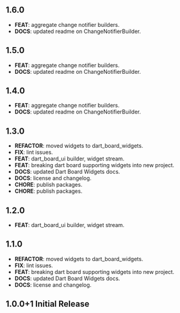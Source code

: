 ## 1.6.0

 - **FEAT**: aggregate change notifier builders.
 - **DOCS**: updated readme on ChangeNotifierBuilder.

## 1.5.0

 - **FEAT**: aggregate change notifier builders.
 - **DOCS**: updated readme on ChangeNotifierBuilder.

## 1.4.0

 - **FEAT**: aggregate change notifier builders.
 - **DOCS**: updated readme on ChangeNotifierBuilder.

## 1.3.0

 - **REFACTOR**: moved widgets to dart_board_widgets.
 - **FIX**: lint issues.
 - **FEAT**: dart_board_ui builder, widget stream.
 - **FEAT**: breaking dart board supporting widgets into new project.
 - **DOCS**: updated Dart Board Widgets docs.
 - **DOCS**: license and changelog.
 - **CHORE**: publish packages.
 - **CHORE**: publish packages.

## 1.2.0

 - **FEAT**: dart_board_ui builder, widget stream.

## 1.1.0

 - **REFACTOR**: moved widgets to dart_board_widgets.
 - **FIX**: lint issues.
 - **FEAT**: breaking dart board supporting widgets into new project.
 - **DOCS**: updated Dart Board Widgets docs.
 - **DOCS**: license and changelog.

## 1.0.0+1 Initial Release
